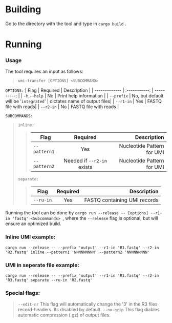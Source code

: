 # Building

Go to the directory with the tool and type in `cargo build` .

# Running

### Usage

The tool requires an input as follows:

> `umi-transfer [OPTIONS] <SUBCOMMAND> `<br>

`OPTIONS:`
| Flag | Required | Description |
| ------------- | :-----------: | ----------: |
| `-h`,`--help` | No | Print help information |
| `--prefix` | No, but default will be '`integrated`' | dictates name of output files|
| `--r1-in` | Yes | FASTQ file with reads|
| `--r2-in` | No | FASTQ file with reads |

`SUBCOMMANDS: `

> `inline:`
>
> > | Flag         |          Required          |                Description |
> > | ------------ | :------------------------: | -------------------------: |
> > | `--pattern1` |            Yes             | Nucleotide Pattern for UMI |
> > | `--pattern2` | Needed if `--r2-in` exists | Nucleotide Pattern for UMI |
>
> `separate:`
>
> > | Flag      | Required |                  Description |
> > | --------- | :------: | ---------------------------: |
> > | `--ru-in` |   Yes    | FASTQ containing UMI records |

Running the tool can be done by `cargo run --release -- [options] --r1-in 'fastq' <Subcommands> `, where the `--release` flag is optional, but will ensure an optimized build. <br>

### Inline UMI example:

`cargo run --release -- --prefix 'output' --r1-in 'R1.fastq' --r2-in 'R2.fastq' inline --pattern1 'NNNNNNNNN' --pattern2 'NNNNNNNNN'`

### UMI in seperate file example:

`cargo run --release -- --prefix 'output' --r1-in 'R1.fastq' --r2-in 'R3.fastq' separate --ru-in 'R2.fastq'`

### Special flags:

> `--edit-nr` This flag will automatically change the '3' in the R3 files record-headers. Its disabled by default.
> `--no-gzip` This flag diables automatic compression (.gz) of output files.

